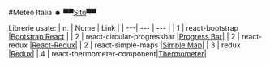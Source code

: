 #Meteo Italia ☻
▀▀[Sito](www.valerioboi.com)▀▀

Librerie usate: 
| n. | Nome | Link | 
| ---| ---  | ---  |
| 1  | react-bootstrap |[Bootstrap React](https://react-bootstrap.github.io/getting-started/introduction) | 
| 2  | react-circular-progressbar |[Progress Bar](https://www.npmjs.com/package/react-circular-progressbar)| 
| 2  | react-redux |[React-Redux](https://react-redux.js.org/)| 
| 2  | react-simple-maps |[Simple Map](https://www.react-simple-maps.io/)| 
| 3  | redux |[Redux](https://react-redux.js.org/)| 
| 4  | react-thermometer-component|[Thermometer](https://www.npmjs.com/package/react-thermometer-component)|

